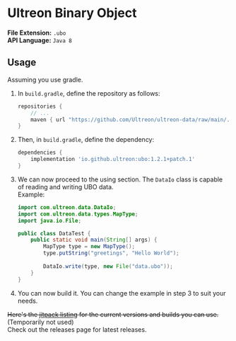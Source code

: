 # Ultreon Binary Object
**File Extension:** `.ubo`  
**API Language:** `Java 8`  

## Usage
Assuming you use gradle.
1.  In `build.gradle`, define the repository as follows:  
    ```gradle
    repositories {
        // ...
        maven { url "https://github.com/Ultreon/ultreon-data/raw/main/.mvnrepo/" }
    }
    ```
2.  Then, in `build.gradle`, define the dependency:  
    ```gradle
    dependencies {
        implementation 'io.github.ultreon:ubo:1.2.1+patch.1'
    }
    ```
3.  We can now proceed to the using section. The `DataIo` class is capable of reading and writing UBO data.  
    Example:
    ```java
    import com.ultreon.data.DataIo;
    import com.ultreon.data.types.MapType;
    import java.io.File;
    
    public class DataTest {
        public static void main(String[] args) {
            MapType type = new MapType();
            type.putString("greetings", "Hello World");
            
            DataIo.write(type, new File("data.ubo"));
        }
    }
    ```
4.  You can now build it. You can change the example in step 3 to suit your needs. 

~~Here's the [jitpack listing](https://jitpack.io/#Ultreon/ultreon-data) for the current versions and builds you can use.~~ (Temporarily not used)  
Check out the releases page for latest releases.
